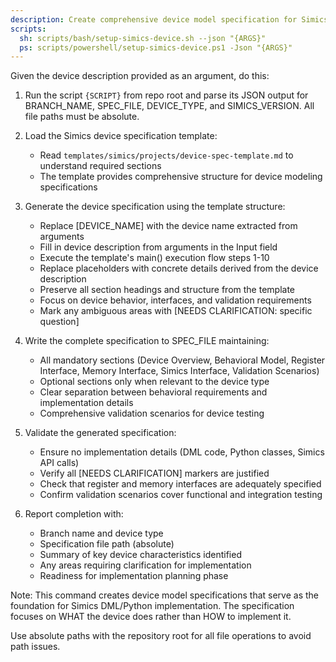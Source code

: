 ```yaml
---
description: Create comprehensive device model specification for Simics device development
scripts:
  sh: scripts/bash/setup-simics-device.sh --json "{ARGS}"
  ps: scripts/powershell/setup-simics-device.ps1 -Json "{ARGS}"
---
```


Given the device description provided as an argument, do this:

1. Run the script `{SCRIPT}` from repo root and parse its JSON output for BRANCH_NAME, SPEC_FILE, DEVICE_TYPE, and SIMICS_VERSION. All file paths must be absolute.

2. Load the Simics device specification template:
   - Read `templates/simics/projects/device-spec-template.md` to understand required sections
   - The template provides comprehensive structure for device modeling specifications

3. Generate the device specification using the template structure:
   - Replace [DEVICE_NAME] with the device name extracted from arguments
   - Fill in device description from arguments in the Input field
   - Execute the template's main() execution flow steps 1-10
   - Replace placeholders with concrete details derived from the device description
   - Preserve all section headings and structure from the template
   - Focus on device behavior, interfaces, and validation requirements
   - Mark any ambiguous areas with [NEEDS CLARIFICATION: specific question]

4. Write the complete specification to SPEC_FILE maintaining:
   - All mandatory sections (Device Overview, Behavioral Model, Register Interface, Memory Interface, Simics Interface, Validation Scenarios)
   - Optional sections only when relevant to the device type
   - Clear separation between behavioral requirements and implementation details
   - Comprehensive validation scenarios for device testing

5. Validate the generated specification:
   - Ensure no implementation details (DML code, Python classes, Simics API calls)
   - Verify all [NEEDS CLARIFICATION] markers are justified
   - Check that register and memory interfaces are adequately specified
   - Confirm validation scenarios cover functional and integration testing

6. Report completion with:
   - Branch name and device type
   - Specification file path (absolute)
   - Summary of key device characteristics identified
   - Any areas requiring clarification for implementation
   - Readiness for implementation planning phase

Note: This command creates device model specifications that serve as the foundation for Simics DML/Python implementation. The specification focuses on WHAT the device does rather than HOW to implement it.

Use absolute paths with the repository root for all file operations to avoid path issues.